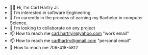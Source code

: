 - 🤚🏿 Hi, I’m Carl Hartry Jr.
- 👀 I’m interested in software Engineering 
- 🌱 I’m currently in the process of earning my Bachelor in computer Science.
- 💞️ I’m looking to collaborate on any project
- 📫 How to reach me carl.hartryjr@yahoo.com "work email"
- 📫 How to reach me carlhartry@gmail.com "personal email"
- 📱 How to reach me 706-418-5812
<!---
Chartry0607/Chartry0607 is a ✨ special ✨ repository because its `README.md` (this file) appears on your GitHub profile.
You can click the Preview link to take a look at your changes.
--->
